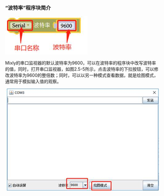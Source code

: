 ### “波特率”程序块简介

![图2.5-4](/assets/image141.jpg)



Mixly的串口监视器的默认波特率为9600，可以在波特率的程序块中改写波特率的值，同时，打开串口监视器，如图2.5-5所示，点击波特率的下拉按钮，可以修改波特率为9600的整倍数；同时，可以以另一种模式查看数据，就是绘图模式，通常用于模拟输入值的观察。

![图2.5-5](/assets/image143.jpg)

